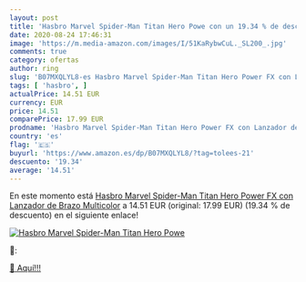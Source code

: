 ```yaml
---
layout: post
title: 'Hasbro Marvel Spider-Man Titan Hero Powe con un 19.34 % de descuento'
date: 2020-08-24 17:46:31
image: 'https://m.media-amazon.com/images/I/51KaRybwCuL._SL200_.jpg'
comments: true
category: ofertas
author: ring
slug: 'B07MXQLYL8-es Hasbro Marvel Spider-Man Titan Hero Power FX con Lanzador...'
tags: [ 'hasbro', ]
actualPrice: 14.51 EUR
currency: EUR
price: 14.51
comparePrice: 17.99 EUR
prodname: 'Hasbro Marvel Spider-Man Titan Hero Power FX con Lanzador de Brazo  Multicolor'
country: 'es'
flag: '🇪🇸'
buyurl: 'https://www.amazon.es/dp/B07MXQLYL8/?tag=tolees-21'
descuento: '19.34'
average: '14.51'
---
```


En este momento está [Hasbro Marvel Spider-Man Titan Hero Power FX con Lanzador de Brazo  Multicolor](https://www.amazon.es/dp/B07MXQLYL8/?tag=tolees-21) a 14.51 EUR (original: 17.99 EUR) (19.34 %  de descuento) en el siguiente enlace!

[![Hasbro Marvel Spider-Man Titan Hero Powe](https://m.media-amazon.com/images/I/51KaRybwCuL._SL200_.jpg)](https://www.amazon.es/dp/B07MXQLYL8/?tag=tolees-21)

🔎:


[🛒 Aquí!!!](https://www.amazon.es/dp/B07MXQLYL8/?tag=tolees-21)
